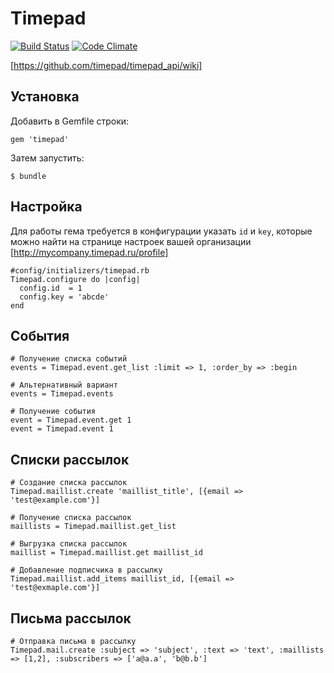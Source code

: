 # Timepad

[![Build Status](https://secure.travis-ci.org/numbata/timepad.png)](http://travis-ci.org/numbata/timepad)
[![Code Climate](https://codeclimate.com/github/numbata/timepad/badges/gpa.svg)](https://codeclimate.com/github/numbata/timepad)

[https://github.com/timepad/timepad_api/wiki]

## Установка

Добавить в Gemfile строки:

    gem 'timepad'

Затем запустить:

    $ bundle

## Настройка

Для работы гема требуется в конфигурации указать `id` и `key`, которые можно найти на странице настроек вашей организации [http://mycompany.timepad.ru/profile]

    #config/initializers/timepad.rb
    Timepad.configure do |config|
      config.id  = 1
      config.key = 'abcde'
    end

## События

    # Получение списка событий
    events = Timepad.event.get_list :limit => 1, :order_by => :begin

    # Альтернативный вариант
    events = Timepad.events

    # Получение события
    event = Timepad.event.get 1
    event = Timepad.event 1
## Списки рассылок

    # Создание списка рассылок
    Timepad.maillist.create 'maillist_title', [{email => 'test@example.com'}]

    # Получение списка рассылок
    maillists = Timepad.maillist.get_list

    # Выгрузка списка рассылок
    maillist = Timepad.maillist.get maillist_id

    # Добавление подписчика в рассылку
    Timepad.maillist.add_items maillist_id, [{email => 'test@exmaple.com'}]

## Письма рассылок

    # Отправка письма в рассылку
    Timepad.mail.create :subject => 'subject', :text => 'text', :maillists => [1,2], :subscribers => ['a@a.a', 'b@b.b']


